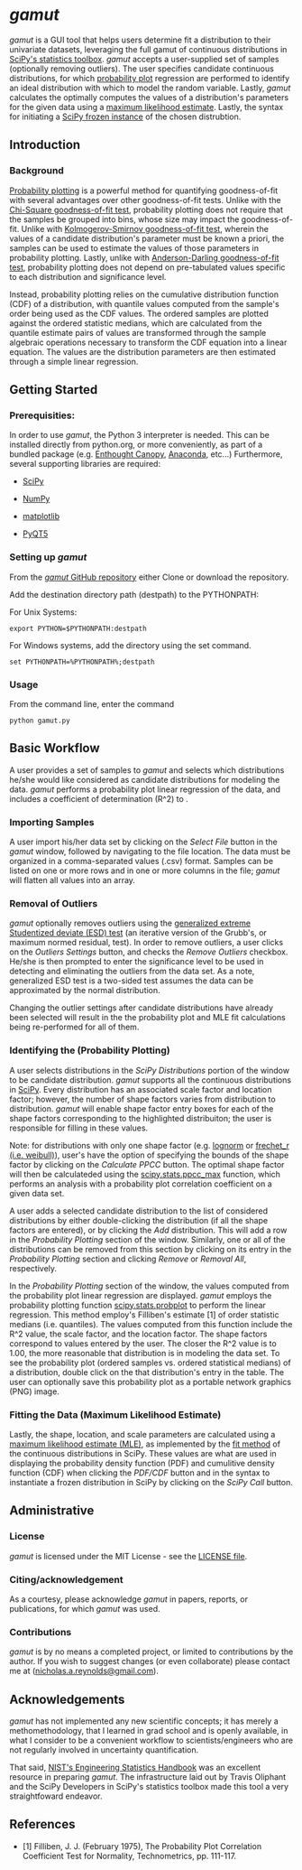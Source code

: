 # *gamut*
*gamut* is a GUI tool that helps users determine fit a distribution to their univariate datasets, leveraging the full gamut of continuous distributions in [SciPy's statistics toolbox](https://docs.scipy.org/doc/scipy/reference/stats.html).  *gamut* accepts a user-supplied set of samples (optionally removing outliers).  The user specifies candidate continuous distributions, for which [probability plot](http://www.itl.nist.gov/div898/handbook/eda/section3/probplot.htm) regression are performed to identify an ideal distribution with which to model the random variable.  Lastly, *gamut* calculates the optimally computes the values of a distribution's parameters for the given data using a [maximum likelihood estimate](http://www.itl.nist.gov/div898/handbook/apr/section4/apr412.htm).  Lastly, the syntax for initiating a [SciPy frozen instance](https://docs.scipy.org/doc/scipy/reference/tutorial/stats.html#freezing-a-distribution) of the chosen  distrubtion.

## Introduction

### Background

[Probability plotting](http://www.itl.nist.gov/div898/handbook/eda/section3/probplot.htm) is a powerful method for quantifying goodness-of-fit with several advantages over other goodness-of-fit tests.  Unlike with the [Chi-Square goodness-of-fit test](http://www.itl.nist.gov/div898/handbook/eda/section3/eda35f.htm), probability plotting does not require that the samples be grouped into bins, whose size may impact the goodness-of-fit.  Unlike with [Kolmogerov-Smirnov goodness-of-fit test](http://www.itl.nist.gov/div898/handbook/eda/section3/eda35g.htm), wherein the values of a candidate distribution's parameter must be known a priori, the samples can be used to estimate the values of those parameters in probability plotting.  Lastly, unlike with [Anderson-Darling goodness-of-fit test](http://www.itl.nist.gov/div898/handbook/eda/section3/eda35e.htm), probability plotting does not depend on pre-tabulated values specific to each distribution and significance level.  

Instead, probability plotting relies on the cumulative distribution function (CDF) of a distribution, with quantile values computed from the sample's order being used as the CDF values.  The ordered samples are plotted against the ordered statistic medians, which are calculated from the quantile estimate pairs of values are transformed through the sample algebraic operations necessary to transform the CDF equation into a linear equation.  The values are the distribution parameters are then estimated through a simple linear regression.


## Getting Started

### Prerequisities:

In order to use *gamut*, the Python 3 interpreter is needed.  This can be installed directly from python.org, or more conveniently, as part of a bundled package (e.g. [Enthought Canopy](https://www.enthought.com/product/canopy/), [Anaconda](https://www.anaconda.com/download/), etc...)  Furthermore, several supporting libraries are required:

- [SciPy](https://www.scipy.org/)

- [NumPy](http://www.numpy.org/)

- [matplotlib](https://matplotlib.org/)

- [PyQT5](https://pypi.python.org/pypi/PyQt5)

### Setting up *gamut*

From the [*gamut* GitHub repository](https://github.com/nicholasareynolds/gamut/) either Clone or download the repository.

Add the destination directory path (destpath) to the PYTHONPATH:

For Unix Systems:

```
export PYTHON=$PYTHONPATH:destpath
```

For Windows systems, add the directory using the set command.
```
set PYTHONPATH=%PYTHONPATH%;destpath
```

### Usage

From the command line, enter the command

```
python gamut.py
```

## Basic Workflow

A user provides a set of samples to *gamut* and selects which distributions he/she would like considered as candidate distributions for modeling the data.  *gamut* performs a probability plot linear regression of the data, and includes a coefficient of determination (R^2) to .  

### Importing Samples

A user import his/her data set by clicking on the *Select File* button in the *gamut* window, followed by navigating to the file location.  The data must be organized in a comma-separated values (.csv) format.  Samples can be listed on one or more rows and in one or more columns in the file; *gamut* will flatten all values into an array.

### Removal of Outliers
*gamut* optionally removes outliers using the [generalized extreme Studentized deviate (ESD) test](http://www.itl.nist.gov/div898/handbook/eda/section3/eda35h3.htm) (an iterative version of the Grubb's, or maximum normed residual, test).  In order to remove outliers, a user clicks on the *Outliers Settings* button, and checks the *Remove Outliers* checkbox.  He/she is then prompted to enter the significance level to be used in detecting and eliminating the outliers from the data set.  As a note, generalized ESD test is a two-sided test assumes the data can be approximated by the normal distribution.

Changing the outlier settings after candidate distributions have already been selected will result in the the probability plot and MLE fit calculations being re-performed for all of them.

### Identifying the (Probability Plotting)
A user selects distributions in the *SciPy Distributions* portion of the window to be candidate distribution. *gamut* supports all the continuous distributions in [SciPy](https://docs.scipy.org/doc/scipy/reference/stats.html). Every distribution has an associated scale factor and location factor; however, the number of shape factors varies from distribution to distribution.  *gamut* will enable shape factor entry boxes for each of the shape factors corresponding to the highlighted distribuiton; the user is responsible for filling in these values.  

Note: for distributions with only one shape factor (e.g. [lognorm](https://docs.scipy.org/doc/scipy/reference/generated/scipy.stats.lognorm.html#scipy.stats.lognorm) or [frechet_r (i.e. weibull)](https://docs.scipy.org/doc/scipy/reference/generated/scipy.stats.frechet_r.html#scipy.stats.frechet_r)), user's have the option of specifying the bounds of the shape factor by clicking on the *Calculate PPCC* button.  The optimal shape factor will then be calculateded using the [scipy.stats.ppcc_max]( https://docs.scipy.org/doc/scipy/reference/generated/scipy.stats.ppcc_max.html) function, which performs an analysis with a probability plot correlation coefficient on a given data set.

A user adds a selected candidate distribution to the list of considered distributions by either double-clicking the distribution (if all the shape factors are entered), or by clicking the *Add* distribution.  This will add a row in the *Probability Plotting* section of the window.  Similarly, one or all of the distributions can be removed from this section by clicking on its entry in the *Probability Plotting* section and clicking *Remove* or *Removal All*, respectively.

In the *Probability Plotting* section of the window, the values computed from the probability plot linear regression are displayed.  *gamut* employs the probability plotting function [scipy.stats.probplot](https://docs.scipy.org/doc/scipy-0.14.0/reference/generated/scipy.stats.probplot.html)  to perform the linear regression.  This method employ's Filliben's estimate [1] of order statistic medians (i.e. quantiles). The values computed from this function include the R^2 value, the scale factor, and the location factor.  The shape factors correspond to values entered by the user.  The closer the R^2 value is to 1.00, the more reasonable that distribution is in modeling the data set.  To see the probability plot (ordered samples vs. ordered statistical medians) of a distribution, double click on the that distribution's entry in the table.  The user can optionally save this probability plot as a portable network graphics (PNG) image.  

### Fitting the Data (Maximum Likelihood Estimate)

Lastly, the shape, location, and scale parameters are calculated using a [maximum likelihood estimate (MLE)](http://www.itl.nist.gov/div898/handbook/apr/section4/apr412.htm), as implemented by the [fit method](https://docs.scipy.org/doc/scipy/reference/generated/scipy.stats.rv_continuous.fit.html) of the continuous distributions in SciPy.  These values are what are used in displaying the probability density function (PDF) and cumulitive density function (CDF) when clicking the *PDF/CDF* button and in the syntax to instantiate a frozen distribution in SciPy by clicking on the *SciPy Call* button.


## Administrative

### License

*gamut* is licensed under the MIT License - see the [LICENSE file](https://github.com/nicholasareynolds/gamut/LICENSE.md).

### Citing/acknowledgement

As a courtesy, please acknowledge *gamut* in papers, reports, or publications, for which *gamut* was used.

### Contributions

*gamut* is by no means a completed project, or limited to contributions by the author.  If you wish to suggest changes (or even collaborate) please contact me at ([nicholas.a.reynolds@gmail.com](mailto:nicholas.a.reynolds@gmail.com)).

## Acknowledgements
*gamut* has not implemented any new scientific concepts; it has merely a methomethodology, that I learned in grad school and is openly available, in what I consider to be a convenient workflow to scientists/engineers who are not regularly involved in uncertainty quantification.

That said, [NIST's Engineering Statistics Handbook](http://www.itl.nist.gov/div898/handbook/index.htm) was an excellent resource in preparing *gamut*.  The infrastructure laid out by Travis Oliphant and the SciPy Developers in SciPy's statistics toolbox made this tool a very straightfoward endeavor.   

## References
- [1] Filliben, J. J. (February 1975), The Probability Plot Correlation Coefficient Test for Normality, Technometrics, pp. 111-117.
